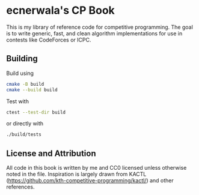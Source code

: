 # ecnerwala's CP Book

This is my library of reference code for competitive programming. The goal is to
write generic, fast, and clean algorithm implementations for use in contests
like CodeForces or ICPC.

## Building

Build using

```sh
cmake -B build
cmake --build build
```

Test with

```sh
ctest --test-dir build
```

or directly with

```sh
./build/tests
```

## License and Attribution

All code in this book is written by me and CC0 licensed unless otherwise noted
in the file. Inspiration is largely drawn from KACTL
(https://github.com/kth-competitive-programming/kactl/) and other references.
